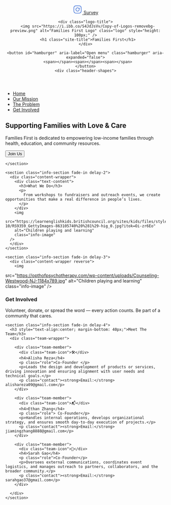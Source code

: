 <!DOCTYPE html>
<html lang="en">
<head>
  <meta charset="UTF-8" />
  <meta name="viewport" content="width=device-width, initial-scale=1" />
  <title>Families First</title>
  <link
    href="https://fonts.googleapis.com/css2?family=Fredoka+One&family=Poppins:wght@400;700&display=swap"
    rel="stylesheet"
  />
  <link rel="stylesheet" href="styles.css" />
</head>
<body>
  <header>
    <div class="header-left">
      <a href="https://www.instagram.com/families_first_org/" target="_blank" class="icon-link" aria-label="Instagram">
        <svg xmlns="http://www.w3.org/2000/svg" fill="#517EDB" viewBox="0 0 24 24" width="30" height="30">
          <path
            d="M7.75 2h8.5A5.75 5.75 0 0122 7.75v8.5A5.75 5.75 0 0116.25 22h-8.5A5.75 5.75 0 012 16.25v-8.5A5.75 5.75 0 017.75 2zm0 1.5A4.25 4.25 0 003.5 7.75v8.5A4.25 4.25 0 007.75 20.5h8.5a4.25 4.25 0 004.25-4.25v-8.5A4.25 4.25 0 0016.25 3.5h-8.5zM12 7a5 5 0 110 10 5 5 0 010-10zm0 1.5a3.5 3.5 0 100 7 3.5 3.5 0 000-7zm5.5-.75a1 1 0 110 2 1 1 0 010-2z"
          />
        </svg>
      </a>
      <a href="https://forms.gle/imU8d6H5z2irw8NVA" target="_blank" class="survey-link">Survey</a>
    </div>

    <div class="logo-title">
      <img src="https://i.ibb.co/S4JdJsVv/Copy-of-Logos-removebg-preview.png" alt="Families First Logo" class="logo" style="height: 100px;" />
      <h1 class="site-title">Families First</h1>
    </div>

    <button id="hamburger" aria-label="Open menu" class="hamburger" aria-expanded="false">
      <span></span><span></span><span></span>
    </button>
    <div class="header-shapes">
  <div class="tiny-shape circle"></div>
  <div class="tiny-shape square"></div>
  <div class="tiny-shape triangle"></div>
  <div class="tiny-shape circle small"></div>
  <div class="tiny-shape square small"></div>
</div>

  </header>

  <nav id="sideMenu" class="side-menu" aria-hidden="true">
    <ul>
      <li><a href="index.html">Home</a></li>
      <li><a href="our-mission.html">Our Mission</a></li>
      <li><a href="the-problem.html">The Problem</a></li>
      <li><a href="get-involved.html">Get Involved</a></li>
    </ul>
  </nav>

  <div id="overlay" class="overlay"></div>

  <main>
    <section class="hero fade-in">
      <h2>Supporting Families with Love & Care</h2>
      <p>
        Families First is dedicated to empowering low-income families through health, education, and community resources.
      </p>
      <a href="get-involved.html">
        <button>Join Us</button>
      </a>
      
    </section>

    <section class="info-section fade-in delay-2">
      <div class="content-wrapper">
        <div class="text-content">
          <h3>What We Do</h3>
          <p>
            From workshops to fundraisers and outreach events, we create opportunities that make a real difference in people’s lives.
          </p>
        </div>
        <img
        src="https://learnenglishkids.britishcouncil.org/sites/kids/files/styles/max_325x325/public/2023-10/RS9359_GettyImages-863105740%20%281%29-hig_0.jpg?itok=Oi-zr6Eo"
        alt="Children playing and learning"
        class="info-image"
      />
      </div>
    </section>

    <section class="info-section fade-in delay-3">
      <div class="content-wrapper reverse">
        <img
  src="https://opthofpsychotherapy.com/wp-content/uploads/Counseling-Westwood-NJ-1184x789.jpg"
  alt="Children playing and learning"
  class="info-image"
/>
        <div class="text-content">
          <h3>Get Involved</h3>
          <p>
            Volunteer, donate, or spread the word — every action counts. Be part of a community that cares.
          </p>
        </div>
      </div>
    </section>

    <section class="info-section fade-in delay-4">
      <h3 style="text-align:center; margin-bottom: 40px;">Meet The Team</h3>
      <div class="team-wrapper">
        
        <div class="team-member">
          <div class="team-icon">🛠️</div>
          <h4>Alisha Reza</h4>
          <p class="role">Co-Founder </p>
          <p>Leads the design and development of products or services, driving innovation and ensuring alignment with user needs and technical goals.</p>
          <p class="contact"><strong>Email:</strong> alishareza09@gmail.com</p>
        </div>
    
        <div class="team-member">
          <div class="team-icon">📬</div>
          <h4>Ethan Zhang</h4>
          <p class="role"> Co-Founder</p>
          <p>Handles internal operations, develops organizational strategy, and ensures smooth day-to-day execution of projects.</p>
          <p class="contact"><strong>Email:</strong> jiamingzhang8888@gmail.com</p>
        </div>
    
        <div class="team-member">
          <div class="team-icon">🧠</div>
          <h4>Sarah Gao</h4>
          <p class="role">Co-Founder</p>
          <p>Oversees external communications, coordinates event logistics, and manages outreach to partners, collaborators, and the broader community.</p>
          <p class="contact"><strong>Email:</strong> sarahgao37@gmail.com</p>
        </div>
    
      </div>
    </section>
    
  </main>

  <script src="script.js"></script>
</body>
</html>
